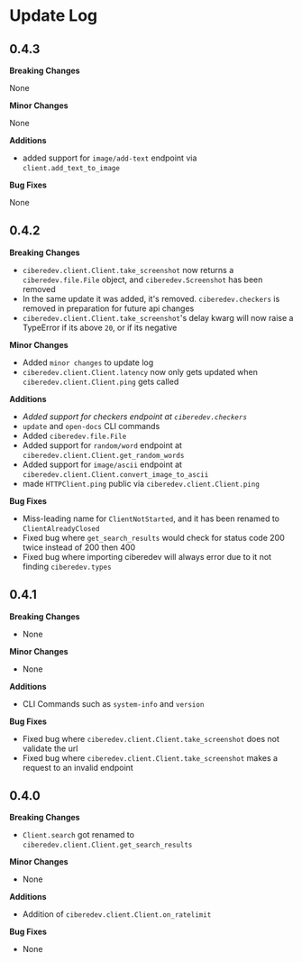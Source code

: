 # Update Log

## 0.4.3

**Breaking Changes**

None

**Minor Changes**

None

**Additions**

- added support for `image/add-text` endpoint via `client.add_text_to_image`

**Bug Fixes**

None

## 0.4.2

**Breaking Changes**

- `ciberedev.client.Client.take_screenshot` now returns a `ciberedev.file.File` object, and `ciberedev.Screenshot` has been removed
- In the same update it was added, it's removed. `ciberedev.checkers` is removed in preparation for future api changes
- `ciberedev.client.Client.take_screenshot`'s delay kwarg will now raise a TypeError if its above `20`, or if its negative

**Minor Changes**

- Added `minor changes` to update log
- `ciberedev.client.Client.latency` now only gets updated when `ciberedev.client.Client.ping` gets called

**Additions**

- _Added support for checkers endpoint at `ciberedev.checkers`_
- `update` and `open-docs` CLI commands
- Added `ciberedev.file.File`
- Added support for `random/word` endpoint at `ciberedev.client.Client.get_random_words`
- Added support for `image/ascii` endpoint at `ciberedev.client.Client.convert_image_to_ascii`
- made `HTTPClient.ping` public via `ciberedev.client.Client.ping`

**Bug Fixes**

- Miss-leading name for `ClientNotStarted`, and it has been renamed to `ClientAlreadyClosed`
- Fixed bug where `get_search_results` would check for status code 200 twice instead of 200 then 400
- Fixed bug where importing ciberedev will always error due to it not finding `ciberedev.types`

## 0.4.1

**Breaking Changes**

- None

**Minor Changes**

- None

**Additions**

- CLI Commands such as `system-info` and `version`

**Bug Fixes**

- Fixed bug where `ciberedev.client.Client.take_screenshot` does not validate the url
- Fixed bug where `ciberedev.client.Client.take_screenshot` makes a request to an invalid endpoint

## 0.4.0

**Breaking Changes**

- `Client.search` got renamed to `ciberedev.client.Client.get_search_results`

**Minor Changes**

- None

**Additions**

- Addition of `ciberedev.client.Client.on_ratelimit`

**Bug Fixes**

- None
